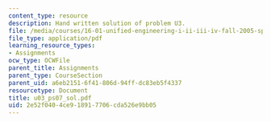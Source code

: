 ```yaml
---
content_type: resource
description: Hand written solution of problem U3.
file: /media/courses/16-01-unified-engineering-i-ii-iii-iv-fall-2005-spring-2006/2e52f0404ce918917706cda526e9bb05_u03_ps07_sol.pdf
file_type: application/pdf
learning_resource_types:
- Assignments
ocw_type: OCWFile
parent_title: Assignments
parent_type: CourseSection
parent_uid: a6eb2151-6f41-806d-94ff-dc83eb5f4337
resourcetype: Document
title: u03_ps07_sol.pdf
uid: 2e52f040-4ce9-1891-7706-cda526e9bb05
---
```

